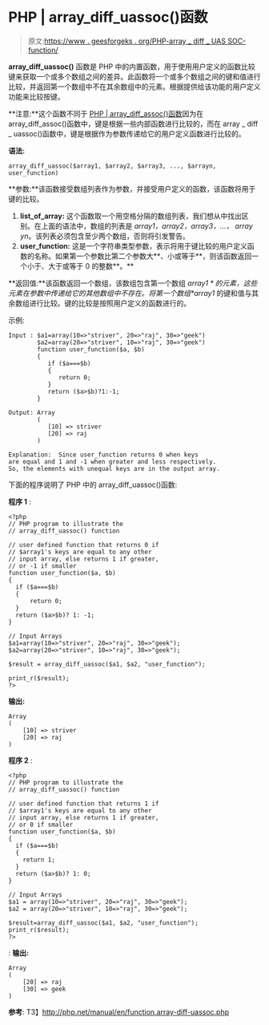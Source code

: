 # PHP | array_diff_uassoc()函数

> 原文:[https://www . geesforgeks . org/PHP-array _ diff _ UAS SOC-function/](https://www.geeksforgeeks.org/php-array_diff_uassoc-function/)

**array_diff_uassoc()** 函数是 PHP 中的内置函数，用于使用用户定义的函数比较键来获取一个或多个数组之间的差异。此函数将一个或多个数组之间的键和值进行比较，并返回第一个数组中不在其余数组中的元素。根据提供给该功能的用户定义功能来比较按键。

**注意:**这个函数不同于 [PHP | array_diff_assoc()函数](https://www.geeksforgeeks.org/php-array_diff_assoc-function/)因为在 array_diff_assoc()函数中，键是根据一些内部函数进行比较的，而在 array _ diff _ uassoc()函数中，键是根据作为参数传递给它的用户定义函数进行比较的。

**语法:**

```
array_diff_uassoc($array1, $array2, $array3, ..., $arrayn, user_function)
```

**参数:**该函数接受数组列表作为参数，并接受用户定义的函数，该函数将用于键的比较。

1.  **list_of_array:** 这个函数取一个用空格分隔的数组列表，我们想从中找出区别。在上面的语法中，数组的列表是 *$array1，$array2，$array3，…，$ array yn*。该列表必须包含至少两个数组，否则将引发警告。
2.  **user_function:** 这是一个字符串类型参数，表示将用于键比较的用户定义函数的名称。如果第一个参数比第二个参数大**、小或等于**，则该函数返回一个小于、大于或等于 0 的整数**。**

**返回值:**该函数返回一个数组，该数组包含第一个数组 *$array1* 的元素，这些元素在参数中传递给它的其他数组中不存在。将第一个数组 *$array1* 的键和值与其余数组进行比较。键的比较是按照用户定义的函数进行的。

示例:

```
Input : $a1=array(10=>"striver", 20=>"raj", 30=>"geek")
        $a2=array(20=>"striver", 10=>"raj", 30=>"geek")
        function user_function($a, $b)
        {
           if ($a===$b)
           {
              return 0;
           }
           return ($a>$b)?1:-1;
        }

Output: Array
        (
           [10] => striver
           [20] => raj
        )

Explanation:  Since user_function returns 0 when keys
are equal and 1 and -1 when greater and less respectively.
So, the elements with unequal keys are in the output array.

```

下面的程序说明了 PHP 中的 array_diff_uassoc()函数:

**程序 1** :

```
<?php
// PHP program to illustrate the  
// array_diff_uassoc() function 

// user defined function that returns 0 if 
// $array1's keys are equal to any other 
// input array, else returns 1 if greater, 
// or -1 if smaller 
function user_function($a, $b)
{
  if ($a===$b)
  {
      return 0;
  }
  return ($a>$b)? 1: -1;
}

// Input Arrays
$a1=array(10=>"striver", 20=>"raj", 30=>"geek");
$a2=array(20=>"striver", 10=>"raj", 30=>"geek");

$result = array_diff_uassoc($a1, $a2, "user_function");

print_r($result);
?>
```

**输出:**

```
Array
(
    [10] => striver
    [20] => raj
)

```

**程序 2** :

```
<?php
// PHP program to illustrate the 
// array_diff_uassoc() function 

// user defined function that returns 1 if 
// $array1's keys are equal to any other 
// input array, else returns 1 if greater, 
// or 0 if smaller 
function user_function($a, $b)
{
  if ($a===$b)
  {
    return 1;
  }
  return ($a>$b)? 1: 0;
}

// Input Arrays
$a1 = array(10=>"striver", 20=>"raj", 30=>"geek");
$a2 = array(20=>"striver", 10=>"raj", 30=>"geek");

$result=array_diff_uassoc($a1, $a2, "user_function");
print_r($result);
?>
```

:
**输出:**

```
Array
(
    [20] => raj
    [30] => geek
)

```

**参考**:
T3】http://php.net/manual/en/function.array-diff-uassoc.php